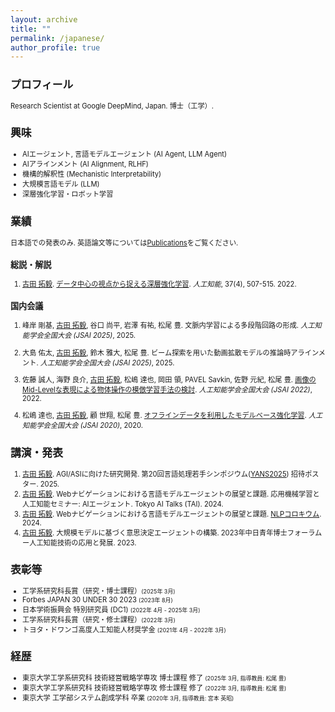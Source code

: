 ```yaml
---
layout: archive
title: ""
permalink: /japanese/
author_profile: true
---
```


<span style="font-size: 80%;">

## プロフィール
Research Scientist at Google DeepMind, Japan. 博士（工学）.


## 興味
- AIエージェント, 言語モデルエージェント (AI Agent, LLM Agent)
- AIアラインメント (AI Alignment, RLHF)
- 機構的解釈性 (Mechanistic Interpretability)
- 大規模言語モデル (LLM)
- 深層強化学習・ロボット学習


## 業績

日本語での発表のみ. 英語論文等については[Publications](./publications.md)をご覧ください.

### 総説・解説
1. <u>古田 拓毅</u>. [データ中心の視点から捉える深層強化学習](https://www.jstage.jst.go.jp/article/jjsai/37/4/37_507/_article/-char/ja/). _人工知能_, 37(4), 507-515. 2022.

### 国内会議

1. 峰岸 剛基, <u>古田 拓毅</u>, 谷口 尚平, 岩澤 有祐, 松尾 豊. 文脈内学習による多段階回路の形成. _人工知能学会全国大会 (JSAI 2025)_, 2025.

1. 大島 佑太, <u>古田 拓毅</u>, 鈴木 雅大, 松尾 豊. ビーム探索を用いた動画拡散モデルの推論時アラインメント. _人工知能学会全国大会 (JSAI 2025)_, 2025.

1. 佐藤 誠人, 海野 良介, <u>古田 拓毅</u>, 松嶋 達也, 岡田 領, PAVEL Savkin, 佐野 元紀, 松尾 豊. [画像のMid-Levelな表現による物体操作の模倣学習手法の検討](https://www.jstage.jst.go.jp/article/pjsai/JSAI2022/0/JSAI2022_3L4GS803/_article/-char/ja). _人工知能学会全国大会 (JSAI 2022)_, 2022.

1. 松嶋 達也, <u>古田 拓毅</u>, 顧 世翔, 松尾 豊. [オフラインデータを利用したモデルベース強化学習](https://www.jstage.jst.go.jp/article/pjsai/JSAI2020/0/JSAI2020_2D5OS18b03/_article/-char/ja/). _人工知能学会全国大会 (JSAI 2020)_, 2020.

## 講演・発表
1. <u>古田 拓毅</u>. AGI/ASIに向けた研究開発. 第20回言語処理若手シンポジウム([YANS2025](https://yans.anlp.jp/entry/yans2025invitesession)) 招待ポスター. 2025.
1. <u>古田 拓毅</u>. Webナビゲーションにおける言語モデルエージェントの展望と課題. 応用機械学習と人工知能セミナー: AIエージェント. Tokyo AI Talks (TAI). 2024.
1. <u>古田 拓毅</u>. Webナビゲーションにおける言語モデルエージェントの展望と課題. [NLPコロキウム](https://nlp-colloquium-jp.github.io/schedule/2024-05-15_hiroki-furuta/). 2024.
1. <u>古田 拓毅</u>. 大規模モデルに基づく意思決定エージェントの構築. 2023年中日青年博士フォーラム ー人工知能技術の応用と発展. 2023.

## 表彰等
- 工学系研究科長賞（研究・博士課程）<span style="font-size: 80%;">(2025年 3月)</span>
- Forbes JAPAN 30 UNDER 30 2023 <span style="font-size: 80%;">(2023年 8月)</span>
- 日本学術振興会 特別研究員 (DC1) <span style="font-size: 80%;">(2022年 4月 - 2025年 3月)</span>
- 工学系研究科長賞（研究・修士課程）<span style="font-size: 80%;">(2022年 3月)</span>
- トヨタ・ドワンゴ高度人工知能人材奨学金 <span style="font-size: 80%;">(2021年 4月 - 2022年 3月)</span>


## 経歴
- 東京大学工学系研究科 技術経営戦略学専攻 博士課程 修了 <span style="font-size: 80%;">(2025年 3月, 指導教員: 松尾 豊)</span>
- 東京大学工学系研究科 技術経営戦略学専攻 修士課程 修了 <span style="font-size: 80%;">(2022年 3月, 指導教員: 松尾 豊)</span>
- 東京大学 工学部システム創成学科 卒業 <span style="font-size: 80%;">(2020年 3月, 指導教員: 宮本 英昭)</span>
